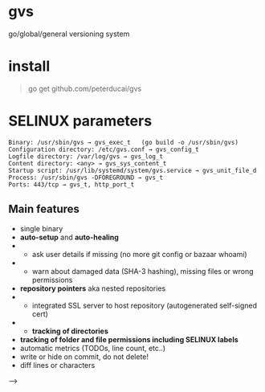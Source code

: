 # gvs

go/global/general versioning system

# install 

> go get github.com/peterducai/gvs


# SELINUX parameters

```
Binary: /usr/sbin/gvs → gvs_exec_t   (go build -o /usr/sbin/gvs)
Configuration directory: /etc/gvs.conf → gvs_config_t
Logfile directory: /var/log/gvs → gvs_log_t
Content directory: <any> → gvs_sys_content_t
Startup script: /usr/lib/systemd/system/gvs.service → gvs_unit_file_d
Process: /usr/sbin/gvs -DFOREGROUND → gvs_t
Ports: 443/tcp → gvs_t, http_port_t
```



## Main features

* single binary
* **auto-setup** and **auto-healing**
* * ask user details if missing (no more git config or bazaar whoami)
* * warn about damaged data (SHA-3 hashing), missing files or wrong permissions
* **repository pointers** aka nested repositories
* * integrated SSL server to host repository (autogenerated self-signed cert)
* * **tracking of directories**
* **tracking of folder and file permissions including SELINUX labels**
* automatic metrics (TODOs, line count, etc..)
* write or hide on commit, do not delete!
* diff lines or characters

<!-- * **strict RBAC** (requires all access through roles, and permissions are connected only to roles, not directly to users.)
* integrated **tickets** and **wiki/docs**

* tracking of **large binary data**
* **tracking of directories**
* **tracking of folder and file permissions**

* write or hide on commit, do not delete!
* Archive and send a collection of changesets as a series of patch by emails
* diff lines OR functions. 
* data diffing for YAML, JSON, INI -->



<!-- use/investigate https://github.com/Microsoft/language-server-protocol to specify languages
or https://github.com/AnanthaRajuCprojects/Reserved-Key-Words-list-of-various-programming-languages 


PYTHON: 
  def STRING( STRING? ):
    STRING
    return
C:
  STRING STRING( STRING? ) { STRING }
GO:
  func STRING( STRING? ) STRING? { STRING }
JAVA:
  STRING(?) STRING( STRING? ) {  -->


<!-- ## Examples  TODO: make better workflow examples

### Simple workflow (single person)

```shell
gvs #will init gvs
gvs name "initial save"
#change some files
gvs name "my temp save $(date)"
gvs stat/log/history
gvs archive "my-last-fix_dev_0.3"
gvs push
# will push to master
```

### Multi workflow (several persons)

*developer1*

```shell
gvs clone <url>
#change some files
gvs name "my save"
gvs branch "br1"
gvs push
```

*developer2*

```shell
gvs clone <url>
#change some files
gvs name "my save"
gvs branch "br2"
gvs push
```
<!-- 
*merging lines*

```shell
gvs branch list
# br1
# br2
# br3-playground
gvs branch compare br1 br2
# br1.1 (file1)
#   changed_lines: 1,5, 22-55, 75
# br2.1 (file1)
#   changed_lines: 4,5, 22-55, 75
#
# br1.2 (file2)
#   changed_lines: 15, 25-55, 99
gvs branch from br1 br2 
gvs branch "merged br1 br2"
gvs pick br1.1

```

*merging functions*

```shell
gvs branch list
# br1
# br2
gvs branch compare br1 br2
# br1.1
#   -
#
#
# br2.1
#
# br2.2
#

``` -->

<!--
## Other

* ask user details if missing (no more git config or bazaar whoami)
* Dead simple & single binary with tons of features
* AutoSync - Reduces needless Merging and Forking
* integrated wiki, ticketing & bug tracking, embedded documentation, and Technical notes. 
* easily manage users and access to your repos

## Other

* Manage commit access to parts of a repo using control lists
* Edit, fold, drop changesets in the style of git rebase --interactive
* Track large binary files
* Send email to subscribed addresses to notify repository changes
* Send a collection of changesets as a series of patch emails
* Purge all files and dirs in the repository that are not being tracked
* Handle nested repositories
* Allow commands to affect multiple repositories simultaneously
* Count lines of source code
* List TODOs
* Contributor branch


what is different from GIT:

* integrated SSL server.. should be as easy as 
> python -m SimpleHTTPServer
* integrated RBAC
* send the patches by email (darcs send)

## Issues with other vcs

* Poor handling of binary data
* Submodules are very difficult to work with effectively, and are limited to including an entire
* Steep learning curve
* no diffs on binary files
* The repository is a bunch of files that can easily be ruined by some accident.
* Inconsistent command line interface
* Revert features with ease 

--> -->
